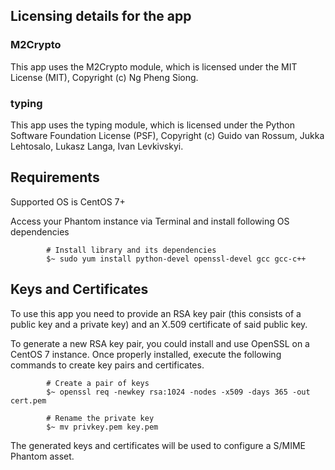 [comment]: # " File: README.md"
[comment]: # "  Copyright (c) 2020 Splunk Inc."
[comment]: # ""
[comment]: # "  Licensed under Apache 2.0 (https://www.apache.org/licenses/LICENSE-2.0.txt)"
[comment]: # ""
## Licensing details for the app

### M2Crypto

This app uses the M2Crypto module, which is licensed under the MIT License (MIT), Copyright (c) Ng
Pheng Siong.

### typing

This app uses the typing module, which is licensed under the Python Software Foundation License
(PSF), Copyright (c) Guido van Rossum, Jukka Lehtosalo, Lukasz Langa, Ivan Levkivskyi.

## <span id="Requirements_2"></span> Requirements

Supported OS is CentOS 7+

Access your Phantom instance via Terminal and install following OS dependencies

            
            # Install library and its dependencies
            $~ sudo yum install python-devel openssl-devel gcc gcc-c++
            
          

## <span id="Keys_and_Certificates_3"></span> Keys and Certificates

To use this app you need to provide an RSA key pair (this consists of a public key and a private
key) and an X.509 certificate of said public key.

To generate a new RSA key pair, you could install and use OpenSSL on a CentOS 7 instance. Once
properly installed, execute the following commands to create key pairs and certificates.

            
            # Create a pair of keys
            $~ openssl req -newkey rsa:1024 -nodes -x509 -days 365 -out cert.pem

            # Rename the private key
            $~ mv privkey.pem key.pem
            
          

The generated keys and certificates will be used to configure a S/MIME Phantom asset.

